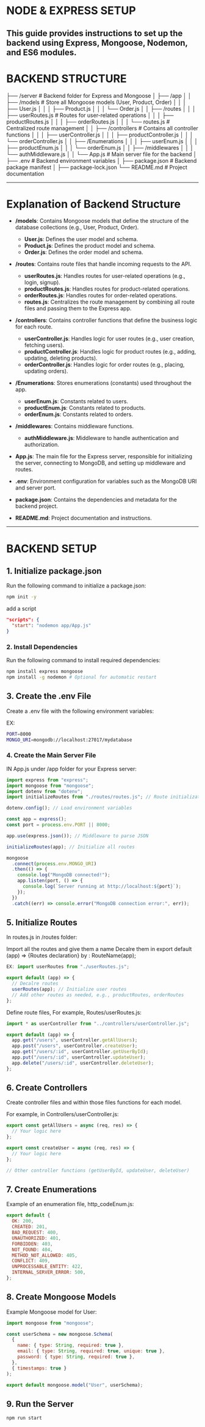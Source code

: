 # NODE & EXPRESS SETUP

## This guide provides instructions to set up the backend using **Express**, **Mongoose**, **Nodemon**, and **ES6 modules**.

# BACKEND STRUCTURE

├── /server # Backend folder for Express and Mongoose
│ ├── /app
│ │ ├── /models # Store all Mongoose models (User, Product, Order)
│ │ │ ├── User.js
│ │ │ ├── Product.js
│ │ │ └── Order.js
│ │ ├── /routes
│ │ │ ├── userRoutes.js # Routes for user-related operations
│ │ │ ├── productRoutes.js
│ │ │ ├── orderRoutes.js
│ │ │ └── routes.js # Centralized route management
│ │ ├── /controllers # Contains all controller functions
│ │ │ ├── userController.js
│ │ │ ├── productController.js
│ │ │ └── orderController.js
│ │ ├── /Enumerations
│ │ │ ├── userEnum.js
│ │ │ ├── productEnum.js
│ │ │ └── orderEnum.js
│ │ ├── /middlewares
│ │ │ └── authMiddleware.js
│ │ └── App.js # Main server file for the backend
│ ├── .env # Backend environment variables
│ ├── package.json # Backend package manifest
│ ├── package-lock.json
└── README.md # Project documentation

---

# Explanation of Backend Structure

- **/models**: Contains Mongoose models that define the structure of the database collections (e.g., User, Product, Order).

  - **User.js**: Defines the user model and schema.
  - **Product.js**: Defines the product model and schema.
  - **Order.js**: Defines the order model and schema.

- **/routes**: Contains route files that handle incoming requests to the API.

  - **userRoutes.js**: Handles routes for user-related operations (e.g., login, signup).
  - **productRoutes.js**: Handles routes for product-related operations.
  - **orderRoutes.js**: Handles routes for order-related operations.
  - **routes.js**: Centralizes the route management by combining all route files and passing them to the Express app.

- **/controllers**: Contains controller functions that define the business logic for each route.

  - **userController.js**: Handles logic for user routes (e.g., user creation, fetching users).
  - **productController.js**: Handles logic for product routes (e.g., adding, updating, deleting products).
  - **orderController.js**: Handles logic for order routes (e.g., placing, updating orders).

- **/Enumerations**: Stores enumerations (constants) used throughout the app.

  - **userEnum.js**: Constants related to users.
  - **productEnum.js**: Constants related to products.
  - **orderEnum.js**: Constants related to orders.

- **/middlewares**: Contains middleware functions.

  - **authMiddleware.js**: Middleware to handle authentication and authorization.

- **App.js**: The main file for the Express server, responsible for initializing the server, connecting to MongoDB, and setting up middleware and routes.

- **.env**: Environment configuration for variables such as the MongoDB URI and server port.

- **package.json**: Contains the dependencies and metadata for the backend project.

- **README.md**: Project documentation and instructions.

---

# BACKEND SETUP

## 1. Initialize package.json

Run the following command to initialize a package.json:

```bash
npm init -y
```

add a script

```json
"scripts": {
  "start": "nodemon app/App.js"
}
```

### 2. Install Dependencies

Run the following command to install required dependencies:

```bash
npm install express mongoose
npm install -g nodemon # Optional for automatic restart
```

## 3. Create the .env File

Create a .env file with the following environment variables:

EX:

```bash
PORT=8000
MONGO_URI=mongodb://localhost:27017/mydatabase
```

### 4. Create the Main Server File

IN App.js under /app folder for your Express server:

```javascript
import express from "express";
import mongoose from "mongoose";
import dotenv from "dotenv";
import initializeRoutes from "./routes/routes.js"; // Route initialization

dotenv.config(); // Load environment variables

const app = express();
const port = process.env.PORT || 8000;

app.use(express.json()); // Middleware to parse JSON

initializeRoutes(app); // Initialize all routes

mongoose
  .connect(process.env.MONGO_URI)
  .then(() => {
    console.log("MongoDB connected!");
    app.listen(port, () => {
      console.log(`Server running at http://localhost:${port}`);
    });
  })
  .catch((err) => console.error("MongoDB connection error:", err));
```

## 5. Initialize Routes

In routes.js in /routes folder:

Import all the routes and give them a name
Decalre them in export default (app) => {Routes declaration} by : RouteName(app);

```javascript
EX: import userRoutes from "./userRoutes.js";

export default (app) => {
  // Decalre routes
  userRoutes(app); // Initialize user routes
  // Add other routes as needed, e.g., productRoutes, orderRoutes
};
```

Define route files,
For example, Routes/userRoutes.js:

```javascript
import * as userController from "../controllers/userController.js";

export default (app) => {
  app.get("/users", userController.getAllUsers);
  app.post("/users", userController.createUser);
  app.get("/users/:id", userController.getUserById);
  app.put("/users/:id", userController.updateUser);
  app.delete("/users/:id", userController.deleteUser);
};
```

## 6. Create Controllers

Create controller files and within those files functions for each model.

For example, in Controllers/userController.js:

```javascript
export const getAllUsers = async (req, res) => {
  // Your logic here
};

export const createUser = async (req, res) => {
  // Your logic here
};

// Other controller functions (getUserById, updateUser, deleteUser)
```

## 7. Create Enumerations

Example of an enumeration file, http_codeEnum.js:

```javascript
export default {
  OK: 200,
  CREATED: 201,
  BAD_REQUEST: 400,
  UNAUTHORIZED: 401,
  FORBIDDEN: 403,
  NOT_FOUND: 404,
  METHOD_NOT_ALLOWED: 405,
  CONFLICT: 409,
  UNPROCESSABLE_ENTITY: 422,
  INTERNAL_SERVER_ERROR: 500,
};
```

## 8. Create Mongoose Models

Example Mongoose model for User:

```javascript
import mongoose from "mongoose";

const userSchema = new mongoose.Schema(
  {
    name: { type: String, required: true },
    email: { type: String, required: true, unique: true },
    password: { type: String, required: true },
  },
  { timestamps: true }
);

export default mongoose.model("User", userSchema);
```

## 9. Run the Server

```bash
npm run start
```
